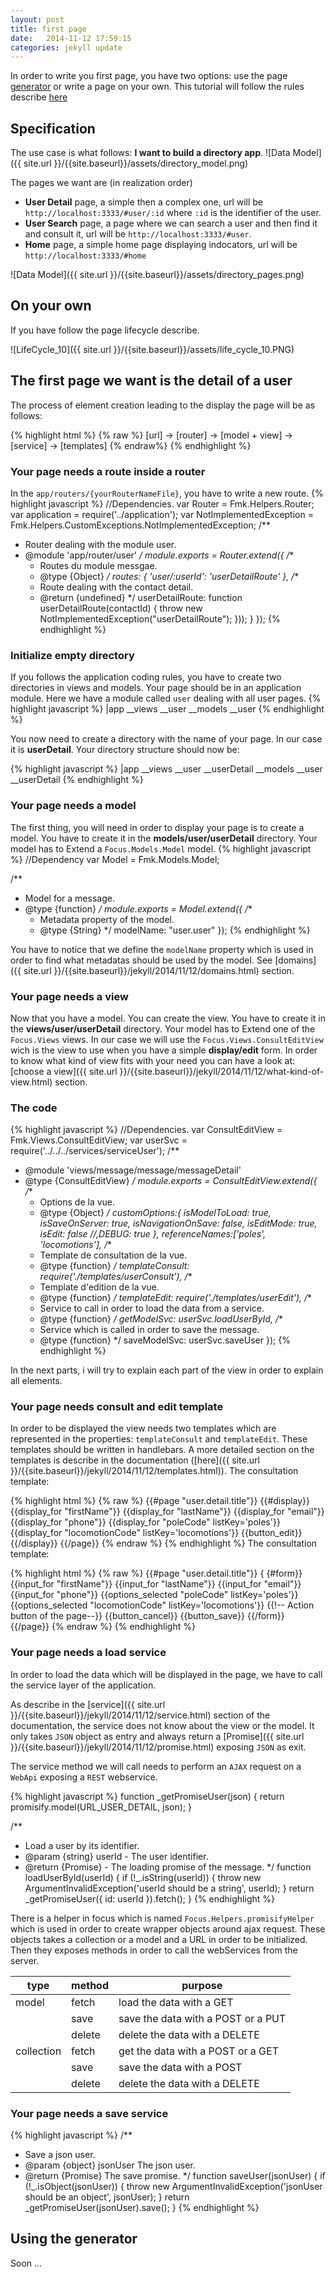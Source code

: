 ```yaml
---
layout: post
title: first page
date:   2014-11-12 17:59:15
categories: jekyll update
---
```

In order to write you first page, you have two options: use the page [generator](https://github.com/KleeGroup/focus-generator) or write a page on your own.
This tutorial will follow the rules describe [here](rules)

## Specification

The use case is what follows: **I want to build a directory app**.
![Data Model]({{ site.url }}/{{site.baseurl}}/assets/directory_model.png)

The pages we want are (in realization order)

- **User Detail** page, a simple then a complex one, url will be `http://localhost:3333/#user/:id` where `:id` is the identifier of the user.
- **User Search** page, a page where we can search a user and then find it and consult it, url will be `http://localhost:3333/#user`.
- **Home** page, a simple home page displaying indocators, url will be `http://localhost:3333/#home` 

![Data Model]({{ site.url }}/{{site.baseurl}}/assets/directory_pages.png)

## On your own

 If you have follow the page lifecycle describe.

 ![LifeCycle_10]({{ site.url }}/{{site.baseurl}}/assets/life_cycle_10.PNG)

## The first page we want is the detail of a user 

The process of element creation leading to the display the page will be as follows:

{% highlight html %}
{% raw %}
[url] -> [router] -> [model + view] -> [service] -> [templates]
{% endraw%}
{% endhighlight %}

### Your page needs a route inside a router

In the `app/routers/{yourRouterNameFile}`, you have to write a new route.
{% highlight javascript %}
//Dependencies.
var Router = Fmk.Helpers.Router;
var application = require('../application');
var NotImplementedException = Fmk.Helpers.CustomExceptions.NotImplementedException;
/**
 * Router dealing with the module user.
 * @module  'app/router/user'
 */
module.exports = Router.extend({
  /**
   * Routes du module messgae.
   * @type {Object}
   */
  routes: {
    'user/:userId': 'userDetailRoute'
  },
  /**
   * Route dealing with the contact detail.
   * @return {undefined}
   */
  userDetailRoute: function userDetailRoute(contactId) {
      throw new NotImplementedException("userDetailRoute");
    }));
  }
});
{% endhighlight %}

### Initialize empty directory

If you follows the application coding rules, you have to create two directories in views and models.
Your page should be in an application module. Here we have a module called `user` dealing with all user pages.
{% highlight javascript %}
|app
__views
  __user
__models
  __user
{% endhighlight %}

You now need to create a directory with the name of your page. In our case it is __userDetail__.
Your directory structure should now be:

{% highlight javascript %}
|app
__views
  __user
    __userDetail
__models
  __user
    __userDetail
{% endhighlight %}

### Your page needs a model

The first thing, you will need in order to display your page is to create a model.
You have to create it in the __models/user/userDetail__ directory.
Your model has to Extend a `Focus.Models.Model` model.
{% highlight javascript %}
//Dependency
var Model = Fmk.Models.Model;

/**
 * Model for a message.
 * @type {function}
 */
module.exports = Model.extend({
  /**
   * Metadata property of the model.
   * @type {String}
   */
  modelName: "user.user"
});
{% endhighlight %}

You have to notice that we define the `modelName` property which is used in order to find what metadatas should be used by the model.
See [domains]({{ site.url }}/{{site.baseurl}}/jekyll/2014/11/12/domains.html) section.

### Your page needs a view

Now that you have a model. You can create the view.
You have to create it in the __views/user/userDetail__ directory.
Your model has to Extend one of the  `Focus.Views` views.
In our case we will use the `Focus.Views.ConsultEditView` wich is the view to use when you have a simple __display/edit__ form.
In order to know what kind of view fits with your need you can have a look at: [choose a view]({{ site.url }}/{{site.baseurl}}/jekyll/2014/11/12/what-kind-of-view.html) section. 

### The code

{% highlight javascript %}
//Dependencies.
var ConsultEditView = Fmk.Views.ConsultEditView;
var userSvc = require('../../../services/serviceUser');
/**
 * @module 'views/message/message/messageDetail'
 * @type {ConsultEditView}
 */
module.exports = ConsultEditView.extend({
  /**
   * Options de la vue.
   * @type {Object}
   */
  customOptions:{
    isModelToLoad: true,
    isSaveOnServer: true,
    isNavigationOnSave: false,
    isEditMode: true,
    isEdit: false
    //,DEBUG: true
  },
  referenceNames:['poles', 'locomotions'],
  /**
   * Template de consultation de la vue.
   * @type {function}
   */
  templateConsult: require('./templates/userConsult'),
  /**
   * Template d'edition de la vue.
   * @type {function}
   */
  templateEdit: require('./templates/userEdit'),
  /**
   * Service to call in order to load the data from a service.
   * @type {function}
   */
  getModelSvc: userSvc.loadUserById,
  /**
   * Service which is called in order to save the message.
   * @type {function}
   */
  saveModelSvc: userSvc.saveUser
});
{% endhighlight %}

In the next parts, i will try to explain each part of the view in order to explain all elements.

### Your page needs consult and edit template

In order to be displayed the view needs two templates which are represented in the properties: `templateConsult` and `templateEdit`.
These templates should be written in handlebars. A more detailed section on the templates is describe in the documentation ([here]({{ site.url }}/{{site.baseurl}}/jekyll/2014/11/12/templates.html)).
The consultation template:

{% highlight html %}
{% raw %}
{{#page "user.detail.title"}}
  {{#display}}
    {{display_for "firstName"}}
    {{display_for "lastName"}}
    {{display_for "email"}}
    {{display_for "phone"}}
    {{display_for "poleCode" listKey='poles'}}
    {{display_for "locomotionCode" listKey='locomotions'}}
    {{button_edit}}
  {{/display}}
{{/page}}
{% endraw %}
{% endhighlight %}
The consultation template:

{% highlight html %}
{% raw %}
{{#page "user.detail.title"}}
 { {#form}}
    {{input_for "firstName"}}
    {{input_for "lastName"}}
    {{input_for "email"}}
    {{input_for "phone"}}
    {{options_selected "poleCode" listKey='poles'}}
    {{options_selected "locomotionCode" listKey='locomotions'}}
    {{!-- Action button of the page--}}
    {{button_cancel}}
    {{button_save}}
  {{/form}}
{{/page}}
{% endraw %}
{% endhighlight %}

### Your page needs a load service

In order to load the data which will be displayed in the page, we have to call the service layer of the application.

As describe in the [service]({{ site.url }}/{{site.baseurl}}/jekyll/2014/11/12/service.html) section of the documentation, the service does not know about the view or the model. It only takes `JSON` object as entry and always return a [Promise]({{ site.url }}/{{site.baseurl}}/jekyll/2014/11/12/promise.html) exposing `JSON` as exit.

The service method we will call needs to perform an `AJAX` request on a `WebApi` exposing a `REST` webservice.

{% highlight javascript %}
function _getPromiseUser(json) {
  return promisify.model(URL_USER_DETAIL, json);
}

/**
 * Load a user by its identifier.
 * @param  {string} userId - The user identifier.
 * @return {Promise} - The loading promise of the message.
 */
function loadUserById(userId) {
  if (!_.isString(userId)) {
    throw new ArgumentInvalidException('userId should be a string', userId);
  }
  return _getPromiseUser({
    id: userId
  }).fetch();
}
{% endhighlight %}

There is a helper in focus which is named `Focus.Helpers.promisifyHelper` which is used in order to create wrapper objects around ajax request. These objects takes a collection or a model and a URL in order to be initialized. Then they exposes methods in order to call the webServices from the server.

| type       | method | purpose                            |
|------------|--------|------------------------------------|
| model      | fetch  | load the data with a GET           |
|            | save   | save the data with a POST or a PUT |
|            | delete | delete the data with a DELETE      |
| collection | fetch  | get the data with a POST or a GET  |
|            | save   | save the data with a POST          |
|            | delete | delete the data with a DELETE      |


### Your page needs a save service

{% highlight javascript %}
/**
 * Save a json user.
 * @param  {object} jsonUser The json user.
 * @return {Promise}  The save promise.
 */
function saveUser(jsonUser) {
  if (!_.isObject(jsonUser)) {
    throw new ArgumentInvalidException('jsonUser should be an object', jsonUser);
  }
  return _getPromiseUser(jsonUser).save();
}
{% endhighlight %}


## Using the generator

Soon ...